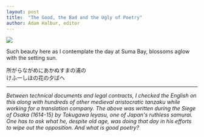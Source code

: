 ```yaml
---
layout: post
title:  "The Good, the Bad and the Ugly of Poetry"
author: Adam Halbur, editor
---
```


![](https://c1.staticflickr.com/5/4891/46956072581_d8ad8b6436_h.jpg)

Such beauty here as I contemplate the day at Suma Bay, blossoms aglow with the setting sun.  

所がらながめにあかぬすまの浦の  
けふ一しほの花の夕ばへ  

--------------------------------------

*Between technical documents and legal contracts, I checked the English on this along with hundreds of other medieval aristocratic tanzaku while working for a translation company. The above was written during the Siege of Osaka (1614-15) by Tokugawa Ieyasu, one of Japan's ruthless samurai. One has to ask what he, despite old age, was doing that day in his efforts to wipe out the opposition. And what is good poetry?*
